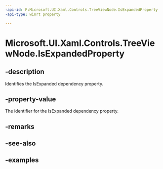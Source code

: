 ```yaml
---
-api-id: P:Microsoft.UI.Xaml.Controls.TreeViewNode.IsExpandedProperty
-api-type: winrt property

---
```

<!-- Property syntax.
public DependencyProperty IsExpandedProperty { get; }
-->

# Microsoft.UI.Xaml.Controls.TreeViewNode.IsExpandedProperty


## -description

Identifies the IsExpanded dependency property.


## -property-value

The identifier for the IsExpanded dependency property.


## -remarks


## -see-also


## -examples



